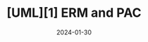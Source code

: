 ---
published: true
title: "[UML][1] ERM and PAC"
excerpt: "Empirical risk minimization, Probabily approximately correct learning"
# layout: single
# author_profile: true
# sidebar_main: true
toc: true
toc_sticky: true

categories:
  - Machine Learning
tags:
  - [ERM, PAC]

permalink: /categories/machine_learning/1


date: 2024-01-30
last_modified_at: 2024-01-30
---